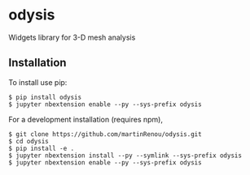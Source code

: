 odysis
===============================

Widgets library for 3-D mesh analysis

Installation
------------

To install use pip:

    $ pip install odysis
    $ jupyter nbextension enable --py --sys-prefix odysis


For a development installation (requires npm),

    $ git clone https://github.com/martinRenou/odysis.git
    $ cd odysis
    $ pip install -e .
    $ jupyter nbextension install --py --symlink --sys-prefix odysis
    $ jupyter nbextension enable --py --sys-prefix odysis

